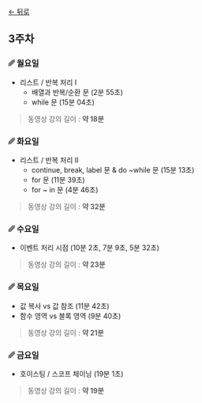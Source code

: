 [← 뒤로](./README.md)

## 3주차


### ␥ 월요일

- 리스트 / 반복 처리 I
  - 배열과 반복/순환 문 (2분 55초)
  - while 문 (15분 04초)

> 동영상 강의 길이 : <b>약 18분</b>



### ␥ 화요일

- 리스트 / 반복 처리 II
  - continue, break, label 문 & do ~while 문 (15분 13초)
  - for 문 (11분 39초)
  - for ~ in 문 (4분 46초)

> 동영상 강의 길이 : <b>약 32분</b>



### ␥ 수요일

- 이벤트 처리 시점 (10분 2초, 7분 9초, 5분 32초)

> 동영상 강의 길이 : <b>약 23분</b>



### ␥ 목요일

- 값 복사 vs 값 참조 (11분 42초)
- 함수 영역 vs 블록 영역 (9분 40초)

> 동영상 강의 길이 : <b>약 21분</b>



### ␥ 금요일

- 호이스팅 / 스코프 체이닝 (19분 1초)

> 동영상 강의 길이 : <b>약 19분</b>